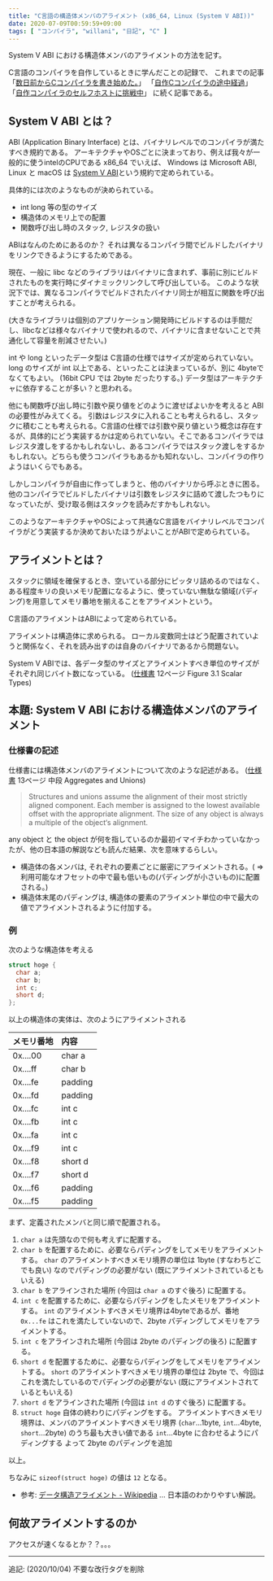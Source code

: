 ```yaml
---
title: "C言語の構造体メンバのアライメント (x86_64, Linux (System V ABI))"
date: 2020-07-09T00:59:59+09:00
tags: [ "コンパイラ", "willani", "日記", "C" ]
---
```


System V ABI における構造体メンバのアライメントの方法を記す。

C言語のコンパイラを自作しているときに学んだことの記録で、
これまでの記事
「[数日前からCコンパイラを書き始めた。](/posts/willani-start/)」
「[自作Cコンパイラの途中経過](/posts/willani-compliperbook-finished/)」
「[自作コンパイラのセルフホストに挑戦中](/posts/try-selfhost)」
に続く記事である。

## System V ABI とは？

ABI (Application Binary Interface) とは、バイナリレベルでのコンパイラが満たすべき規約である。
アーキテクチャやOSごとに決まっており、例えば我々が一般的に使うintelのCPUである x86_64 でいえば、 Windows は  Microsoft ABI, Linux と macOS は [System V ABI](https://www.uclibc.org/docs/psABI-x86_64.pdf)という規約で定められている。

具体的には次のようなものが決められている。

- int long 等の型のサイズ
- 構造体のメモリ上での配置
- 関数呼び出し時のスタック, レジスタの扱い



ABIはなんのためにあるのか？
それは異なるコンパイラ間でビルドしたバイナリをリンクできるようにするためである。

現在、一般に libc などのライブラリはバイナリに含まれず、事前に別にビルドされたものを実行時にダイナミックリンクして呼び出している。
このような状況下では、異なるコンパイラでビルドされたバイナリ同士が相互に関数を呼び出すことが考えられる。

(大きなライブラリは個別のアプリケーション開発時にビルドするのは手間だし、libcなどは様々なバイナリで使われるので、バイナリに含ませないことで共通化して容量を削減させたい。)

int や long といったデータ型は C言語の仕様ではサイズが定められていない。long のサイズが int 以上である、といったことは決まっているが、別に 4byteでなくてもよい。 (16bit CPU では 2byte だったりする。)
データ型はアーキテクチャに依存することが多い？と思われる。

他にも関数呼び出し時に引数や戻り値をどのように渡せばよいかを考えると ABI の必要性がみえてくる。
引数はレジスタに入れることも考えられるし、スタックに積むことも考えられる。C言語の仕様では引数や戻り値という概念は存在するが、具体的にどう実装するかは定められていない。そこであるコンパイラではレジスタ渡しをするかもしれないし、あるコンパイラではスタック渡しをするかもしれない。どちらも使うコンパイラもあるかも知れないし、コンパイラの作りようはいくらでもある。

しかしコンパイラが自由に作ってしまうと、他のバイナリから呼ぶときに困る。他のコンパイラでビルドしたバイナリは引数をレジスタに詰めて渡したつもりになっていたが、受け取る側はスタックを読みだすかもしれない。

このようなアーキテクチャやOSによって共通なC言語をバイナリレベルでコンパイラがどう実装するか決めておいたほうがよいことがABIで定められている。

## アライメントとは？

スタックに領域を確保するとき、空いている部分にピッタリ詰めるのではなく、ある程度キリの良いメモリ配置になるように、使っていない無駄な領域(パディング)を用意してメモリ番地を揃えることをアライメントという。

C言語のアライメントはABIによって定められている。

アライメントは構造体に求められる。
ローカル変数同士はどう配置されていようと関係なく、それを読み出すのは自身のバイナリであるから問題ない。

System V ABIでは、各データ型のサイズとアライメントすべき単位のサイズがそれぞれ同じバイト数になっている。
([仕様書](https://www.uclibc.org/docs/psABI-x86_64.pdf) 12ページ Figure 3.1 Scalar Types)


## 本題: System V ABI における構造体メンバのアライメント

### 仕様書の記述

仕様書には構造体メンバのアライメントについて次のような記述がある。
([仕様書](https://www.uclibc.org/docs/psABI-x86_64.pdf) 13ページ 中段 Aggregates and Unions)

> Structures and unions assume the alignment of their most strictly aligned component. Each member is assigned to the lowest available offset with the appropriate alignment. The size of any object is always a multiple of the object‘s alignment.

any object と the object が何を指しているのか最初イマイチわかっていなかったが、他の日本語の解説なども読んだ結果、次を意味するらしい。

- 構造体の各メンバは, それぞれの要素ごとに厳密にアライメントされる。( => 利用可能なオフセットの中で最も低いもの(パディングが小さいもの)に配置される。)
- 構造体末尾のパディングは, 構造体の要素のアライメント単位の中で最大の値でアライメントされるように付加する。

### 例

次のような構造体を考える

```C
struct hoge {
  char a;
  char b;
  int c;
  short d;
};
```

以上の構造体の実体は、次のようにアライメントされる

| メモリ番地 | 内容 |
|:---- |:---- |
| 0x....00 | char a |
| 0x....ff | char b |
| 0x....fe | padding |
| 0x....fd | padding |
| 0x....fc | int c |
| 0x....fb | int c |
| 0x....fa | int c |
| 0x....f9 | int c |
| 0x....f8 | short d |
| 0x....f7 | short d |
| 0x....f6 | padding |
| 0x....f5 | padding |

まず、定義されたメンバと同じ順で配置される。
1. `char a` は先頭なので何も考えずに配置する。
1. `char b` を配置するために、必要ならパディングをしてメモリをアライメントする。
`char` のアライメントすべきメモリ境界の単位は 1byte (すなわちどこでも良い) なのでパディングの必要がない (既にアライメントされているともいえる)
1. `char b` をアラインされた場所 (今回は `char a` のすぐ後ろ) に配置する。
1. `int c` を配置するために、必要ならパディングをしたメモリをアライメントする。
`int` のアライメントすべきメモリ境界は4byteであるが、番地 `0x...fe` はこれを満たしていないので、2byte パディングしてメモリをアライメントする。
1. `int c` をアラインされた場所 (今回は 2byte のパディングの後ろ) に配置する。
1. `short d` を配置するために、必要ならパディングをしてメモリをアライメントする。
`short` のアライメントすべきメモリ境界の単位は 2byte で、今回はこれを満たしているのでパディングの必要がない (既にアライメントされているともいえる)
1. `short d` をアラインされた場所 (今回は `int d` のすぐ後ろ) に配置する。
1. `struct hoge` 自体の終わりにパディングをする。
アライメントすべきメモリ境界は、メンバのアライメントすべきメモリ境界 (`char`...1byte, `int`...4byte, `short`...2byte) のうち最も大きい値である `int`...4byte に合わせるようにパディングする
よって 2byte のパディングを追加

以上。

ちなみに `sizeof(struct hoge)` の値は `12` となる。

- 参考: [データ構造アライメント - Wikipedia](https://ja.wikipedia.org/wiki/%E3%83%87%E3%83%BC%E3%82%BF%E6%A7%8B%E9%80%A0%E3%82%A2%E3%83%A9%E3%82%A4%E3%83%A1%E3%83%B3%E3%83%88) ... 日本語のわかりやすい解説。

## 何故アライメントするのか

アクセスが速くなるとか？？。。。

---

追記: (2020/10/04) 不要な改行タグを削除
